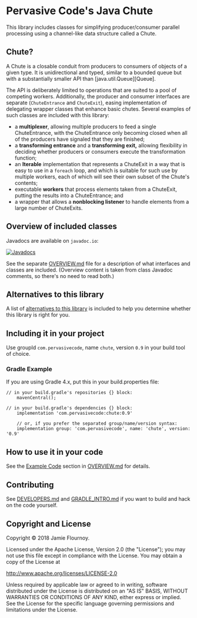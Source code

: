 # Pervasive Code's Java Chute

This library includes classes for simplifying producer/consumer parallel processing using a channel-like data structure called a Chute. 

## Chute?

A Chute is a closable conduit from producers to consumers  of objects of a given type. It is unidirectional and typed, similar to a bounded queue but with a substantially smaller API than [java.util.Queue][Queue].

The API is deliberately limited to operations that are suited to a pool of competing workers. Additionally, the producer and consumer interfaces are separate (`ChuteEntrance` and `ChuteExit`), easing implementation of delegating wrapper classes that enhance basic chutes. Several examples of such classes are included with this library:

* a **multiplexer**, allowing multiple producers to feed a single ChuteEntrance, with the ChuteEntrance only becoming closed when all of the producers have signaled that they are finished;
* a **transforming entrance** and a **transforming exit,** allowing flexibility in deciding whether producers or consumers execute the transformation function;
* an **Iterable** implementation that represents a ChuteExit in a way that is easy to use in a `foreach` loop, and which is suitable for such use by multiple workers, each of which will see their own subset of the Chute's contents;
* executable **workers** that process elements taken from a ChuteExit, putting the results into a ChuteEntrance; and
* a wrapper that allows a **nonblocking listener** to handle elements from a large number of ChuteExits.

## Overview of included classes

Javadocs are available on `javadoc.io`:

[![Javadocs](https://www.javadoc.io/badge/com.pervasivecode/chute.svg)](https://www.javadoc.io/doc/com.pervasivecode/chute)

See the separate [OVERVIEW.md](OVERVIEW.md) file for a description of what interfaces and classes are included.
(Overview content is taken from class Javadoc comments, so there's no need to read both.)

## Alternatives to this library

A list of [alternatives to this library](ALTERNATIVES.md) is included to help you determine whether this library is right for you.

## Including it in your project

Use groupId `com.pervasivecode`, name `chute`, version `0.9` in your build tool of choice.


### Gradle Example

If you are using Gradle 4.x, put this in your build.properties file:

```
// in your build.gradle's repositories {} block:
    mavenCentral();

// in your build.gradle's dependencies {} block:
    implementation 'com.pervasivecode:chute:0.9'

    // or, if you prefer the separated group/name/version syntax:
    implementation group: 'com.pervasivecode', name: 'chute', version: '0.9'
```


## How to use it in your code

See the [Example Code][] section in [OVERVIEW.md](OVERVIEW.md) for details.

## Contributing

See [DEVELOPERS.md](DEVELOPERS.md) and [GRADLE_INTRO.md](GRADLE_INTRO.md) if you want to build and hack on the code yourself.


## Copyright and License

Copyright © 2018 Jamie Flournoy.

Licensed under the Apache License, Version 2.0 (the "License"); you may not use this file except in compliance with the License. You may obtain a copy of the License at

http://www.apache.org/licenses/LICENSE-2.0

Unless required by applicable law or agreed to in writing, software distributed under the License is distributed on an "AS IS" BASIS, WITHOUT WARRANTIES OR CONDITIONS OF ANY KIND, either express or implied. See the License for the specific language governing permissions and limitations under the License.


[example code]: OVERVIEW.md#example-code
